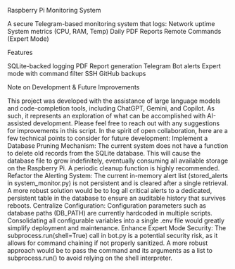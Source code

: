 
Raspberry Pi Monitoring System

A secure Telegram-based monitoring system that logs:
Network uptime
System metrics (CPU, RAM, Temp)
Daily PDF Reports
Remote Commands (Expert Mode)

Features

SQLite-backed logging
PDF Report generation
Telegram Bot alerts
Expert mode with command filter
SSH GitHub backups

Note on Development & Future Improvements

This project was developed with the assistance of large language models and code-completion tools, including ChatGPT, Gemini, and Copilot. As such, it represents an exploration of what can be accomplished with AI-assisted development.
Please feel free to reach out with any suggestions for improvements in this script. In the spirit of open collaboration, here are a few technical points to consider for future development:
Implement a Database Pruning Mechanism: The current system does not have a function to delete old records from the SQLite database. This will cause the database file to grow indefinitely, eventually consuming all available storage on the Raspberry Pi. A periodic cleanup function is highly recommended.
Refactor the Alerting System: The current in-memory alert list (stored_alerts in system_monitor.py) is not persistent and is cleared after a single retrieval. A more robust solution would be to log all critical alerts to a dedicated, persistent table in the database to ensure an auditable history that survives reboots.
Centralize Configuration: Configuration parameters such as database paths (DB_PATH) are currently hardcoded in multiple scripts. Consolidating all configurable variables into a single .env file would greatly simplify deployment and maintenance.
Enhance Expert Mode Security: The subprocess.run(shell=True) call in bot.py is a potential security risk, as it allows for command chaining if not properly sanitized. A more robust approach would be to pass the command and its arguments as a list to subprocess.run() to avoid relying on the shell interpreter.
